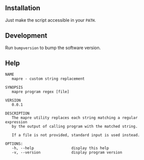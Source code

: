 ## Installation

Just make the script accessible in your `PATH`.

## Development

Run `bumpversion` to bump the software version.

## Help

```
NAME
   mapre - custom string replacement

SYNOPSIS
   mapre program regex [file]

VERSION
   0.0.1

DESCRIPTION
   The mapre utility replaces each string matching a regular expression
   by the output of calling program with the matched string.

   If a file is not provided, standard input is used instead.

OPTIONS:
   -h, --help                 display this help
   -v, --version              display program version
```
